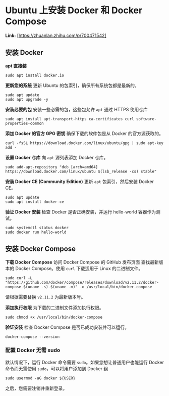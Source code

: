 # Ubuntu 上安装 Docker 和 Docker Compose



 **Link:** [https://zhuanlan.zhihu.com/p/700471542]

## 安装 Docker  

**apt 直接装**

```
sudo apt install docker.io
```

**更新您的系统** 更新 Ubuntu 的包索引，确保所有系统包都是最新的。

```
sudo apt update
sudo apt upgrade -y
```

**安装必要的包** 安装一些必需的包，这些包允许 `apt` 通过 HTTPS 使用仓库

```
sudo apt install apt-transport-https ca-certificates curl software-properties-common
```

**添加 Docker 的官方 GPG 密钥** 确保下载的软件包是从 Docker 的官方源获取的。

```
curl -fsSL https://download.docker.com/linux/ubuntu/gpg | sudo apt-key add -
```

**设置 Docker 仓库** 向 `apt` 源列表添加 Docker 仓库。

```
sudo add-apt-repository "deb [arch=amd64] https://download.docker.com/linux/ubuntu $(lsb_release -cs) stable"
```

**安装 Docker CE (Community Edition)** 更新 `apt` 包索引，然后安装 Docker CE。

```
sudo apt update
sudo apt install docker-ce
```

**验证 Docker 安装** 检查 Docker 是否正确安装，并运行 hello-world 容器作为测试。

```
sudo systemctl status docker
sudo docker run hello-world
```
## 安装 Docker Compose  

**下载 Docker Compose** 访问 Docker Compose 的 GitHub 发布页面 查找最新版本的 Docker Compose。使用 `curl` 下载适用于 Linux 的二进制文件。

```
sudo curl -L "https://github.com/docker/compose/releases/download/v2.11.2/docker-compose-$(uname -s)-$(uname -m)" -o /usr/local/bin/docker-compose
```

请根据需要替换 `v2.11.2` 为最新版本号。

**添加执行权限** 为下载的二进制文件添加执行权限。

```
sudo chmod +x /usr/local/bin/docker-compose
```

**验证安装** 检查 Docker Compose 是否已成功安装并可以运行。

```
docker-compose --version
```
### 配置 Docker 无需 sudo  

默认情况下，运行 Docker 命令需要 `sudo`。如果您想让普通用户也能运行 Docker 命令而无需使用 `sudo`，可以将用户添加到 Docker 组

```
sudo usermod -aG docker ${USER}
```

之后，您需要注销并重新登录。

